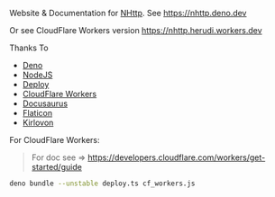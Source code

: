 Website & Documentation for [NHttp](https://github.com/nhttp/nhttp). See https://nhttp.deno.dev

Or see CloudFlare Workers version https://nhttp.herudi.workers.dev

Thanks To
* [Deno](https://deno.land/)
* [NodeJS](https://nodejs.org/)
* [Deploy](https://deno.com/deploy)
* [CloudFlare Workers](https://workers.cloudflare.com)
* [Docusaurus](https://docusaurus.io/)
* [Flaticon](https://flaticon.com/)
* [Kirlovon](https://github.com/Kirlovon/Deno-Logo)

For CloudFlare Workers:
> For doc see => https://developers.cloudflare.com/workers/get-started/guide
```bash
deno bundle --unstable deploy.ts cf_workers.js
```